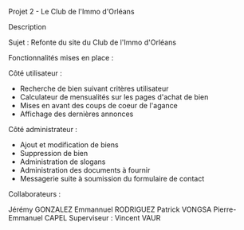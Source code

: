 Projet 2 - Le Club de l'Immo d'Orléans

Description

Sujet : Refonte du site du Club de l'Immo d'Orléans

Fonctionnalités mises en place : 

Côté utilisateur :

- Recherche de bien suivant critères utilisateur
- Calculateur de mensualités sur les pages d'achat de bien
- Mises en avant des coups de coeur de l'agance
- Affichage des dernières annonces

Côté administrateur :

- Ajout et modification de biens
- Suppression de bien
- Administration de slogans
- Administration des documents à fournir
- Messagerie suite à soumission du formulaire de contact

Collaborateurs :

Jérémy GONZALEZ
Emmannuel RODRIGUEZ
Patrick VONGSA
Pierre-Emmanuel CAPEL
Superviseur : Vincent VAUR
